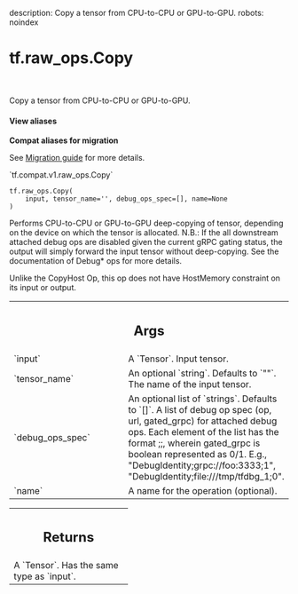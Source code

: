 description: Copy a tensor from CPU-to-CPU or GPU-to-GPU.
robots: noindex

# tf.raw_ops.Copy

<!-- Insert buttons and diff -->

<table class="tfo-notebook-buttons tfo-api nocontent" align="left">

</table>



Copy a tensor from CPU-to-CPU or GPU-to-GPU.


<section class="expandable">
  <h4 class="showalways">View aliases</h4>
  <p>
<b>Compat aliases for migration</b>
<p>See
<a href="https://www.tensorflow.org/guide/migrate">Migration guide</a> for
more details.</p>
<p>`tf.compat.v1.raw_ops.Copy`</p>
</p>
</section>

<pre class="devsite-click-to-copy prettyprint lang-py tfo-signature-link">
<code>tf.raw_ops.Copy(
    input, tensor_name=&#x27;&#x27;, debug_ops_spec=[], name=None
)
</code></pre>



<!-- Placeholder for "Used in" -->

Performs CPU-to-CPU or GPU-to-GPU deep-copying of tensor, depending on the
device on which the tensor is allocated.
N.B.: If the all downstream attached debug ops are disabled given the current
gRPC gating status, the output will simply forward the input tensor without
deep-copying. See the documentation of Debug* ops for more details.

Unlike the CopyHost Op, this op does not have HostMemory constraint on its
input or output.

<!-- Tabular view -->
 <table class="responsive fixed orange">
<colgroup><col width="214px"><col></colgroup>
<tr><th colspan="2"><h2 class="add-link">Args</h2></th></tr>

<tr>
<td>
`input`<a id="input"></a>
</td>
<td>
A `Tensor`. Input tensor.
</td>
</tr><tr>
<td>
`tensor_name`<a id="tensor_name"></a>
</td>
<td>
An optional `string`. Defaults to `""`.
The name of the input tensor.
</td>
</tr><tr>
<td>
`debug_ops_spec`<a id="debug_ops_spec"></a>
</td>
<td>
An optional list of `strings`. Defaults to `[]`.
A list of debug op spec (op, url, gated_grpc) for attached debug
ops. Each element of the list has the format
<debug_op>;<grpc_url>;<gated_grpc>, wherein gated_grpc is boolean represented
as 0/1. E.g., "DebugIdentity;grpc://foo:3333;1",
"DebugIdentity;file:///tmp/tfdbg_1;0".
</td>
</tr><tr>
<td>
`name`<a id="name"></a>
</td>
<td>
A name for the operation (optional).
</td>
</tr>
</table>



<!-- Tabular view -->
 <table class="responsive fixed orange">
<colgroup><col width="214px"><col></colgroup>
<tr><th colspan="2"><h2 class="add-link">Returns</h2></th></tr>
<tr class="alt">
<td colspan="2">
A `Tensor`. Has the same type as `input`.
</td>
</tr>

</table>

